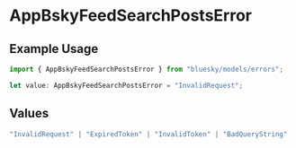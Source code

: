 # AppBskyFeedSearchPostsError

## Example Usage

```typescript
import { AppBskyFeedSearchPostsError } from "bluesky/models/errors";

let value: AppBskyFeedSearchPostsError = "InvalidRequest";
```

## Values

```typescript
"InvalidRequest" | "ExpiredToken" | "InvalidToken" | "BadQueryString"
```